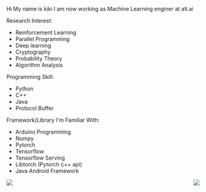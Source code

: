 Hi My name is kiki I am now working as Machine Learning enginer at alt.ai

Research Interest:
- Reinforcement Learning
- Parallel Programming
- Deep learning
- Cryptography 
- Probability Theory
- Algorithm Analysis

Programming Skill:
- Python
- C++
- Java
- Protocol Buffer

Framework/Library I'm Familiar With:
- Arduino Programming
- Numpy 
- Pytorch
- Tensorflow
- Tensorflow Serving
- Libtorch (Pytorch c++ api)
- Java Android Framework

<p align="center">
  <a>
    <img align="left" src="https://github-readme-stats.vercel.app/api?username=kikirizki&count_private=true&show_icons=true&hide_rank=true"></img>
  </a>
  <a>
    <img align="right" src="https://github-readme-stats.vercel.app/api/top-langs/?username=kikirizki&layout=default&theme=vue&hide=fortran"></img>
  </a>
</p>
